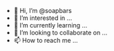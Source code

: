 - 👋 Hi, I’m @soapbars
- 👀 I’m interested in ...
- 🌱 I’m currently learning ...
- 💞️ I’m looking to collaborate on ...
- 📫 How to reach me ...

<!---
soapbars/soapbars is a ✨ special ✨ repository because its `README.md` (this file) appears on your GitHub profile.
You can click the Preview link to take a look at your changes.
--->
